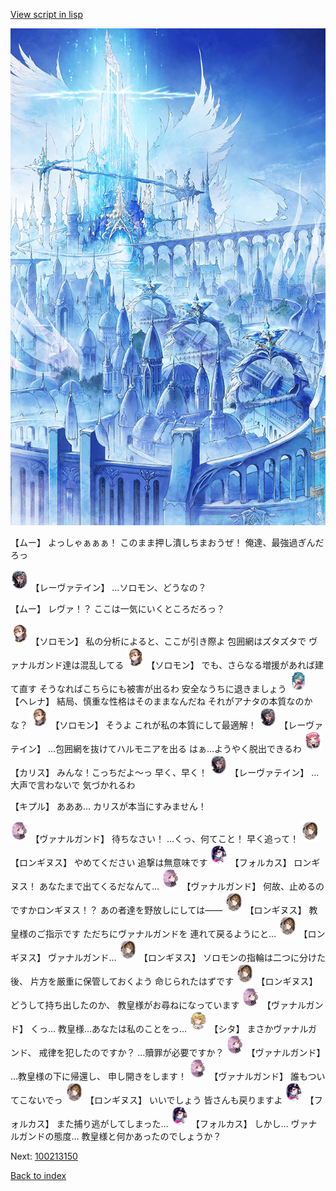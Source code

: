 [View script in lisp](../scripts/100213143.txt)

![angel_world.png](../images/backgrounds/angel_world.png)

【ムー】
よっしゃぁぁぁ！
このまま押し潰しちまおうぜ！
俺達、最強過ぎんだろっ

<img src="../images/units/3100211.png" alt="3100211.png" height="34"/>
【レーヴァテイン】
…ソロモン、どうなの？

【ムー】
レヴァ！？
ここは一気にいくところだろっ？

<img src="../images/units/3503111.png" alt="3503111.png" height="34"/>
【ソロモン】
私の分析によると、ここが引き際よ
包囲網はズタズタで
ヴァナルガンド達は混乱してる

<img src="../images/units/3503111.png" alt="3503111.png" height="34"/>
【ソロモン】
でも、さらなる増援があれば建て直す
そうなればこちらにも被害が出るわ
安全なうちに退きましょう

<img src="../images/units/3302811.png" alt="3302811.png" height="34"/>
【ヘレナ】
結局、慎重な性格はそのままなんだね
それがアナタの本質なのかな？

<img src="../images/units/3503111.png" alt="3503111.png" height="34"/>
【ソロモン】
そうよ
これが私の本質にして最適解！

<img src="../images/units/3100211.png" alt="3100211.png" height="34"/>
【レーヴァテイン】
…包囲網を抜けてハルモニアを出る
はぁ…ようやく脱出できるわ

<img src="../images/units/3602511.png" alt="3602511.png" height="34"/>
【カリス】
みんな！こっちだよ～っ
早く、早く！

<img src="../images/units/3100211.png" alt="3100211.png" height="34"/>
【レーヴァテイン】
…大声で言わないで
気づかれるわ

【キプル】
あああ…
カリスが本当にすみません！

<img src="../images/units/3601111.png" alt="3601111.png" height="34"/>
【ヴァナルガンド】
待ちなさい！
…くっ、何てこと！
早く追って！

<img src="../images/units/3300111.png" alt="3300111.png" height="34"/>
【ロンギヌス】
やめてください
追撃は無意味です

<img src="../images/units/3301811.png" alt="3301811.png" height="34"/>
【フォルカス】
ロンギヌス！
あなたまで出てくるだなんて…

<img src="../images/units/3601111.png" alt="3601111.png" height="34"/>
【ヴァナルガンド】
何故、止めるのですかロンギヌス！？
あの者達を野放しにしては――

<img src="../images/units/3300111.png" alt="3300111.png" height="34"/>
【ロンギヌス】
教皇様のご指示です
ただちにヴァナルガンドを
連れて戻るようにと…

<img src="../images/units/3300111.png" alt="3300111.png" height="34"/>
【ロンギヌス】
ヴァナルガンド…

<img src="../images/units/3300111.png" alt="3300111.png" height="34"/>
【ロンギヌス】
ソロモンの指輪は二つに分けた後、
片方を厳重に保管しておくよう
命じられたはずです

<img src="../images/units/3300111.png" alt="3300111.png" height="34"/>
【ロンギヌス】
どうして持ち出したのか、
教皇様がお尋ねになっています

<img src="../images/units/3601111.png" alt="3601111.png" height="34"/>
【ヴァナルガンド】
くっ…
教皇様…あなたは私のことをっ…

<img src="../images/units/3201611.png" alt="3201611.png" height="34"/>
【シタ】
まさかヴァナルガンド、
戒律を犯したのですか？
…贖罪が必要ですか？

<img src="../images/units/3601111.png" alt="3601111.png" height="34"/>
【ヴァナルガンド】
…教皇様の下に帰還し、
申し開きをします！

<img src="../images/units/3601111.png" alt="3601111.png" height="34"/>
【ヴァナルガンド】
誰もついてこないでっ

<img src="../images/units/3300111.png" alt="3300111.png" height="34"/>
【ロンギヌス】
いいでしょう
皆さんも戻りますよ

<img src="../images/units/3301811.png" alt="3301811.png" height="34"/>
【フォルカス】
また捕り逃がしてしまった…

<img src="../images/units/3301811.png" alt="3301811.png" height="34"/>
【フォルカス】
しかし…
ヴァナルガンドの態度…
教皇様と何かあったのでしょうか？


Next: [100213150](100213150.md)

[Back to index](index.md)
